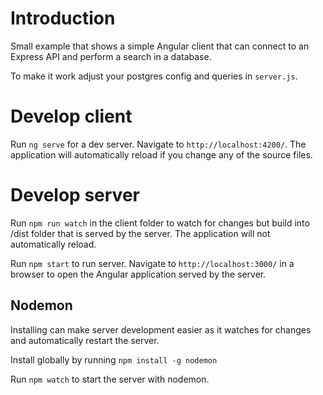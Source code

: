 # Introduction
Small example that shows a simple Angular client that can connect to an Express API and perform a search in a database. 

To make it work adjust your postgres config and queries in `server.js`.

# Develop client
Run `ng serve` for a dev server. Navigate to `http://localhost:4200/`. The application will automatically reload if you change any of the source files.

# Develop server
Run `npm run watch` in the client folder to watch for changes but build into /dist folder that is served by the server. The application will not automatically reload.

Run `npm start` to run server. Navigate to `http://localhost:3000/` in a browser to open the Angular application served by the server.

## Nodemon
Installing can make server development easier as it watches for changes and automatically restart the server.

Install globally by running `npm install -g nodemon`

Run `npm watch` to start the server with nodemon.